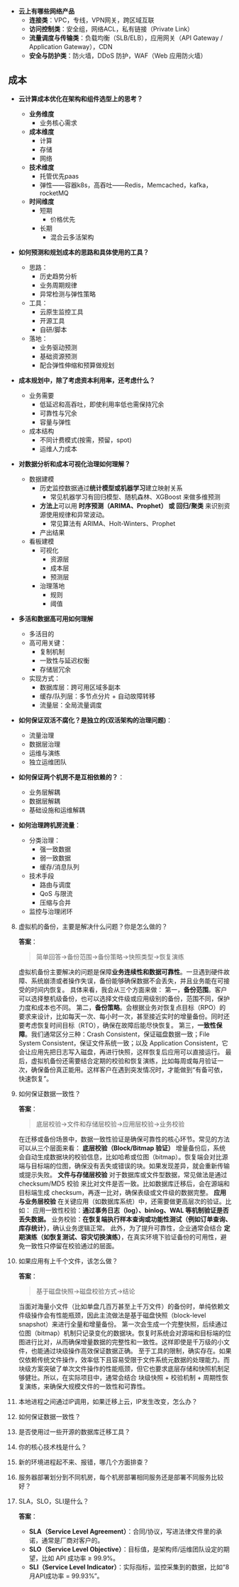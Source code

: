 - **云上有哪些网络产品**
    - **连接类**：VPC，专线，VPN网关，跨区域互联
    - **访问控制类**：安全组，网络ACL，私有链接（Private Link）
    - **流量调度与传输类**：负载均衡（SLB/ELB），应用网关（API Gateway / Application Gateway），CDN
    - **安全与防护类**：防火墙，DDoS 防护，WAF（Web 应用防火墙）

## 成本
- **云计算成本优化在架构和组件选型上的思考？**
    - **业务维度**
        - 业务核心需求
    - **成本维度**
        - 计算
        - 存储
        - 网络
    - **技术维度**
        - 托管优先paas
        - 弹性——容器k8s，高吞吐——Redis，Memcached，kafka，rocketMQ
    - **时间维度**
        - 短期
            - 价格优先
        - 长期
            - 混合云多活架构
    
- **如何预测和规划成本的思路和具体使用的工具？**
    - 思路：
        - 历史趋势分析
        - 业务周期规律
        - 异常检测与弹性策略
    - 工具：
        - 云原生监控工具
        - 开源工具
        - 自研/脚本
    - 落地：
        - 业务驱动预测
        - 基础资源预测
        - 配合弹性伸缩和预算做规划
- **成本规划中，除了考虑资本利用率，还考虑什么？**
    - 业务需要
        - 低延迟和高吞吐，即使利用率低也需保持冗余
        - 可靠性与冗余
        - 容量与弹性
    - 成本结构
        - 不同计费模式(按需，预留，spot)
        - 运维人力成本

- **对数据分析和成本可视化治理如何理解？**
    - 数据建模
        - 历史监控数据通过**统计模型或机器学习**建立映射关系
            - 常见机器学习有回归模型、随机森林、XGBoost 来做多维预测
        - **方法上**可以用 **时序预测（ARIMA、Prophet） 或 回归/聚类** 来识别资源使用规律和异常波动。
            - 常见算法有 ARIMA、Holt-Winters、Prophet
        - 产出结果
    - 看板建模
        - 可视化
            - 资源层
            - 成本层
            - 预测层
        - 治理落地
            - 规则
            - 阈值
- **多活和数据高可用如何理解**
    - 多活目的
    - 高可用关键：
        - 复制机制
        - 一致性与延迟权衡
        - 存储层冗余
    - 实现方式：
        - 数据库层：跨可用区域多副本
        - 缓存/队列层：多节点分片 + 自动故障转移
        - 流量层：全局流量调度

- **如何保证双活不腐化？是独立的(双活架构的治理问题)**：
    - 流量治理
    - 数据层治理
    - 运维与演练
    - 独立运维团队

- **如何保证两个机房不是互相依赖的？**：
    - 业务层解耦
    - 数据层解耦
    - 基础设施和运维解耦

- **如何治理跨机房流量**：
    - 分类治理：
        - 强一致数据
        - 弱一致数据
        - 缓存/消息队列
    - 技术手段
        - 路由与调度
        - QoS 与限流
        - 压缩与合并
    - 监控与治理闭环


8. 虚拟机的备份，主要是解决什么问题？你是怎么做的？
    
    **答案**：
    > 简单回答→备份范围→备份策略→快照类型→恢复演练

    虚拟机备份主要解决的问题是保障**业务连续性和数据可靠性**。一旦遇到硬件故障、系统崩溃或者操作失误，备份能够确保数据不会丢失，并且业务能在可接受的时间内恢复。
    具体来看，我会从三个方面来做：
    第一，**备份范围**。客户可以选择整机级备份，也可以选择文件级或应用级别的备份，范围不同，保护力度和成本也不同。
    第二，**备份策略**。会根据业务对恢复点目标（RPO）的要求来设计，比如每天一次、每小时一次，甚至接近实时的增量备份。同时还要考虑恢复时间目标（RTO），确保在故障后能尽快恢复。
    第三，**一致性保障**。我们通常区分三种：Crash Consistent，保证磁盘数据一致；File System Consistent，保证文件系统一致；以及 Application Consistent，它会让应用先把日志写入磁盘，再进行快照，这样恢复后应用可以直接运行。
    最后，虚拟机备份还需要结合定期的校验和恢复演练，比如每周或每月验证一次，确保备份真正能用。这样客户在遇到突发情况时，才能做到“有备可依，快速恢复”。

9. 如何保证数据一致性？

    **答案**：
    > 底层校验→文件和存储层校验→应用层校验→业务校验

    在迁移或备份场景中，数据一致性验证是确保可靠性的核心环节。常见的方法可以从三个层面来看：
    **底层校验（Block/Bitmap 验证）**
    增量备份后，系统会自动生成数据块的校验信息，比如哈希或位图（bitmap）。恢复端会对比源端与目标端的位图，确保没有丢失或错误的块。如果发现差异，就会重新传输或提示失败。
    **文件与存储层校验**
    对于数据库或文件型数据，常见做法是通过 checksum/MD5 校验 来比对文件是否一致。比如数据库迁移后，会在源端和目标端生成 checksum，再逐一比对，确保表级或文件级的数据完整。
    **应用与业务层校验**
    在关键应用（如数据库系统）中，还需要做更高层次的验证。比如：
    应用一致性校验：**通过事务日志（log）、binlog、WAL 等机制验证是否丢失数据。**
    业务校验：**在恢复端执行样本查询或功能性测试（例如订单查询、库存统计）**，确认业务逻辑正常。
    此外，为了提升可靠性，企业通常会结合 **定期演练（如恢复测试、容灾切换演练）**，在真实环境下验证备份的可用性，避免一致性只停留在校验通过的层面。

10. 如果应用有上千个文件，该怎么做？
    
    **答案**：
    > 基于磁盘快照→磁盘校验方式→结论

    当面对海量小文件（比如单盘几百万甚至上千万文件）的备份时，单纯依赖文件级操作会有性能瓶颈，因此主流做法是基于磁盘快照（block-level snapshot）来进行全量和增量备份。
    第一次会生成一个完整快照，后续通过位图（bitmap）机制只记录变化的数据块。恢复时系统会对源端和目标端的位图进行比对，从而确保增量数据的完整性和一致性。这样即使是千万级的小文件，也能通过块级操作高效保证数据正确。
    至于工具的限制，确实存在。如果仅依赖传统文件操作，效率低下且容易受限于文件系统元数据的处理能力。而块级方案突破了单次文件操作的性能瓶颈，但它也要求底层存储和快照机制足够健壮。所以，在实际项目中，通常会结合 块级快照 + 校验机制 + 周期性恢复演练，来确保大规模文件的一致性和可靠性。

1. 本地进程之间通过IP调用，如果迁移上云，IP发生改变，怎么办？
2. 如何保证数据一致性？
3. 是否使用过一些开源的数据库迁移工具？
4. 你的核心技术栈是什么？
5. 新的环境进程起不来、报错，哪几个方面排查？
6. 服务器部署划分到不同机房，每个机房部署相同服务还是部署不同服务比较好？
7. SLA，SLO，SLI是什么？

    **答案**：
    - **SLA（Service Level Agreement）**：合同/协议，写进法律文件里的承诺，通常是厂商对客户的。
    - **SLO（Service Level Objective）**：目标值，是架构师/运维团队设定的期望，比如 API 成功率 ≥ 99.9%。
    - **SLI（Service Level Indicator）**：实际指标，监控采集到的数据，比如“8月API成功率 = 99.93%”。

